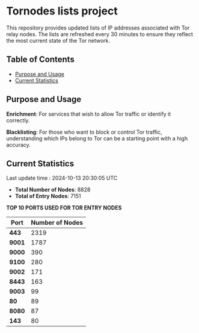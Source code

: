 # Tornodes lists project

This repository provides updated lists of IP addresses associated with Tor relay nodes. The lists are refreshed every 30 minutes to ensure they reflect the most current state of the Tor network.

## Table of Contents

- [Purpose and Usage](#purpose-and-usage)
- [Current Statistics](#current-statistics)


## Purpose and Usage

**Enrichment**: For services that wish to allow Tor traffic or identify it correctly.

**Blacklisting**: For those who want to block or control Tor traffic, understanding which IPs belong to Tor can be a starting point with a high accuracy.

## Current Statistics

Last update time : 2024-10-13 20:30:05 UTC

- **Total Number of Nodes**: 8828
- **Total of Entry Nodes**: 7151

**TOP 10 PORTS USED FOR TOR ENTRY NODES**

| **Port** | **Number of Nodes** |
|------|-----------------|
| **443**   | 2319  |
| **9001**   | 1787  |
| **9000**   | 390  |
| **9100**   | 280  |
| **9002**   | 171  |
| **8443**   | 163  |
| **9003**   | 99  |
| **80**   | 89  |
| **8080**   | 87  |
| **143**   | 80  |

